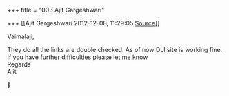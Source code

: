 +++
title = "003 Ajit Gargeshwari"

+++
[[Ajit Gargeshwari	2012-12-08, 11:29:05 [Source](https://groups.google.com/g/samskrita/c/fkDnzBBHUJE)]]



Vaimalaji,  
  
They do all the links are double checked. As of now DLI site is working fine. If you have further difficulties please let me know  
Regards  
Ajit  



